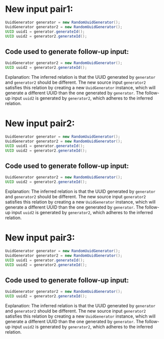 # New input pair1:
```java
UuidGenerator generator = new RandomUuidGenerator();
UuidGenerator generator2 = new RandomUuidGenerator();
UUID uuid1 = generator.generateId();
UUID uuid2 = generator2.generateId();
```
## Code used to generate follow-up input:
```java
UuidGenerator generator2 = new RandomUuidGenerator();
UUID uuid2 = generator2.generateId();
```
Explanation: The inferred relation is that the UUID generated by `generator` and `generator2` should be different. The new source input `generator2` satisfies this relation by creating a new `UuidGenerator` instance, which will generate a different UUID than the one generated by `generator`. The follow-up input `uuid2` is generated by `generator2`, which adheres to the inferred relation.

# New input pair2:
```java
UuidGenerator generator = new RandomUuidGenerator();
UuidGenerator generator2 = new RandomUuidGenerator();
UUID uuid1 = generator.generateId();
UUID uuid2 = generator2.generateId();
```
## Code used to generate follow-up input:
```java
UuidGenerator generator2 = new RandomUuidGenerator();
UUID uuid2 = generator2.generateId();
```
Explanation: The inferred relation is that the UUID generated by `generator` and `generator2` should be different. The new source input `generator2` satisfies this relation by creating a new `UuidGenerator` instance, which will generate a different UUID than the one generated by `generator`. The follow-up input `uuid2` is generated by `generator2`, which adheres to the inferred relation.

# New input pair3:
```java
UuidGenerator generator = new RandomUuidGenerator();
UuidGenerator generator2 = new RandomUuidGenerator();
UUID uuid1 = generator.generateId();
UUID uuid2 = generator2.generateId();
```
## Code used to generate follow-up input:
```java
UuidGenerator generator2 = new RandomUuidGenerator();
UUID uuid2 = generator2.generateId();
```
Explanation: The inferred relation is that the UUID generated by `generator` and `generator2` should be different. The new source input `generator2` satisfies this relation by creating a new `UuidGenerator` instance, which will generate a different UUID than the one generated by `generator`. The follow-up input `uuid2` is generated by `generator2`, which adheres to the inferred relation.
